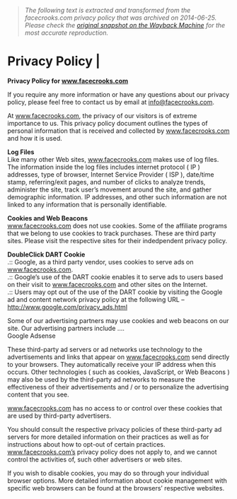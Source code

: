 > *The following text is extracted and transformed from the facecrooks.com privacy policy that was archived on 2014-06-25. Please check the [original snapshot on the Wayback Machine](https://web.archive.org/web/20140625111147id_/http%3A//facecrooks.com/legal/privacy-policy.html) for the most accurate reproduction.*

# Privacy Policy |

**Privacy Policy for www.facecrooks.com**

If you require any more information or have any questions about our privacy policy, please feel free to contact us by email at info@facecrooks.com.

At www.facecrooks.com, the privacy of our visitors is of extreme importance to us. This privacy policy document outlines the types of personal information that is received and collected by www.facecrooks.com and how it is used. 

**Log Files**  
Like many other Web sites, www.facecrooks.com makes use of log files. The information inside the log files includes internet protocol ( IP ) addresses, type of browser, Internet Service Provider ( ISP ), date/time stamp, referring/exit pages, and number of clicks to analyze trends, administer the site, track user’s movement around the site, and gather demographic information. IP addresses, and other such information are not linked to any information that is personally identifiable. 

**Cookies and Web Beacons**   
www.facecrooks.com does not use cookies. Some of the affiliate programs that we belong to use cookies to track purchases. These are third party sites. Please visit the respective sites for their indedpendent privacy policy.

**DoubleClick DART Cookie**   
.:: Google, as a third party vendor, uses cookies to serve ads on www.facecrooks.com.  
.:: Google’s use of the DART cookie enables it to serve ads to users based on their visit to www.facecrooks.com and other sites on the Internet.   
.:: Users may opt out of the use of the DART cookie by visiting the Google ad and content network privacy policy at the following URL – http://www.google.com/privacy_ads.html 

Some of our advertising partners may use cookies and web beacons on our site. Our advertising partners include ….  
Google Adsense

These third-party ad servers or ad networks use technology to the advertisements and links that appear on www.facecrooks.com send directly to your browsers. They automatically receive your IP address when this occurs. Other technologies ( such as cookies, JavaScript, or Web Beacons ) may also be used by the third-party ad networks to measure the effectiveness of their advertisements and / or to personalize the advertising content that you see. 

www.facecrooks.com has no access to or control over these cookies that are used by third-party advertisers. 

You should consult the respective privacy policies of these third-party ad servers for more detailed information on their practices as well as for instructions about how to opt-out of certain practices. www.facecrooks.com’s privacy policy does not apply to, and we cannot control the activities of, such other advertisers or web sites. 

If you wish to disable cookies, you may do so through your individual browser options. More detailed information about cookie management with specific web browsers can be found at the browsers’ respective websites.
